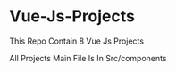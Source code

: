 ﻿# Vue-Js-Projects

 This Repo Contain 8 Vue Js Projects 

 All Projects Main File Is In Src/components

 
